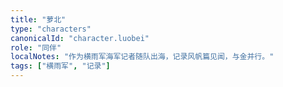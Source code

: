 ```yaml
---
title: "萝北"
type: "characters"
canonicalId: "character.luobei"
role: "同伴"
localNotes: "作为横雨军海军记者随队出海，记录风帆篇见闻，与金并行。"
tags: ["横雨军", "记录"]
---
```



